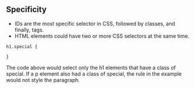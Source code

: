 ## Specificity

* IDs are the most specific selector in CSS, followed by classes, and finally, tags.
* HTML elements could have two or more CSS selectors at the same time.

```
h1.special {

}
```
The code above would select only the h1 elements that have a class of special. If a p element also had a class of special, the rule in the example would not style the paragraph.
